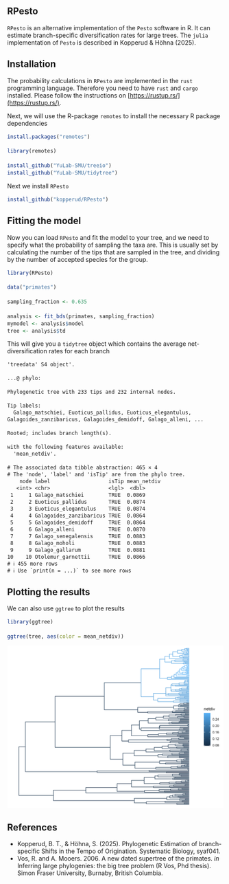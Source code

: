 ## RPesto

`RPesto` is an alternative implementation of the `Pesto` software in R. It can estimate branch-specific diversification rates for large trees. The `julia` implementation of `Pesto` is described in Kopperud & Höhna (2025).

## Installation

The probability calculations in `RPesto` are implemented in the `rust` programming language. Therefore you need to have `rust` and `cargo` installed. Please follow the instructions on [https://rustup.rs/](https://rustup.rs/).

Next, we will use the R-package `remotes` to install the necessary R package dependencies

```R
install.packages("remotes")

library(remotes)

install_github("YuLab-SMU/treeio")
install_github("YuLab-SMU/tidytree")
```

Next we install `RPesto`

```R
install_github("kopperud/RPesto")
```

## Fitting the model

Now you can load `RPesto` and fit the model to your tree, and we need to specify what the probability of sampling the taxa are. This is usually set by calculating the number of the tips that are sampled in the tree, and dividing by the number of accepted species for the group. 

```R
library(RPesto)

data("primates")

sampling_fraction <- 0.635

analysis <- fit_bds(primates, sampling_fraction)
mymodel <- analysis$model
tree <- analysis$td
```

This will give you a `tidytree` object which contains the average net-diversification rates for each branch

```
'treedata' S4 object'.

...@ phylo:

Phylogenetic tree with 233 tips and 232 internal nodes.

Tip labels:
  Galago_matschiei, Euoticus_pallidus, Euoticus_elegantulus,
Galagoides_zanzibaricus, Galagoides_demidoff, Galago_alleni, ...

Rooted; includes branch length(s).

with the following features available:
  'mean_netdiv'.

# The associated data tibble abstraction: 465 × 4
# The 'node', 'label' and 'isTip' are from the phylo tree.
    node label                   isTip mean_netdiv
   <int> <chr>                   <lgl>  <dbl>
 1     1 Galago_matschiei        TRUE  0.0869
 2     2 Euoticus_pallidus       TRUE  0.0874
 3     3 Euoticus_elegantulus    TRUE  0.0874
 4     4 Galagoides_zanzibaricus TRUE  0.0864
 5     5 Galagoides_demidoff     TRUE  0.0864
 6     6 Galago_alleni           TRUE  0.0870
 7     7 Galago_senegalensis     TRUE  0.0883
 8     8 Galago_moholi           TRUE  0.0883
 9     9 Galago_gallarum         TRUE  0.0881
10    10 Otolemur_garnettii      TRUE  0.0866
# ℹ 455 more rows
# ℹ Use `print(n = ...)` to see more rows
```

## Plotting the results

We can also use `ggtree` to plot the results
```R
library(ggtree)

ggtree(tree, aes(color = mean_netdiv))
```
![primatestree](data/primates.png)

## References

* Kopperud, B. T., & Höhna, S. (2025). Phylogenetic Estimation of branch-specific Shifts in the Tempo of Origination. Systematic Biology, syaf041.
* Vos, R. and A. Mooers. 2006. A new dated supertree of the primates. *in* Inferring large phylogenies: the big tree problem (R Vos, Phd thesis). Simon Fraser University, Burnaby, British Columbia.
